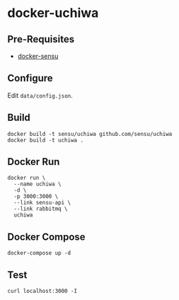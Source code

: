 # docker-uchiwa

## Pre-Requisites

* [docker-sensu](http://github.com/roobert/docker-sensu)

## Configure

Edit `data/config.json`.

## Build
```
docker build -t sensu/uchiwa github.com/sensu/uchiwa
docker build -t uchiwa .
```

## Docker Run
```
docker run \
  --name uchiwa \
  -d \
  -p 3000:3000 \
  --link sensu-api \
  --link rabbitmq \
  uchiwa
```

## Docker Compose
```
docker-compose up -d
```

## Test
```
curl localhost:3000 -I
```
